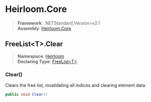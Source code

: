 # Heirloom.Core

> **Framework**: .NETStandard,Version=v2.1  
> **Assembly**: [Heirloom.Core][0]  

## FreeList\<T>.Clear

> **Namespace**: [Heirloom][0]  
> **Declaring Type**: [FreeList\<T>][1]  

### Clear()

Clears the free list, invalidating all indices and clearing element data.

```cs
public void Clear()
```

[0]: ../../../Heirloom.Core.md
[1]: ../FreeList[T].md
